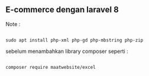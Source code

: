 ## E-commerce dengan laravel 8

Note :

```

sudo apt install php-xml php-gd php-mbstring php-zip

``` 

sebelum menambahkan library composer seperti :

```

composer require maatwebsite/excel

```
